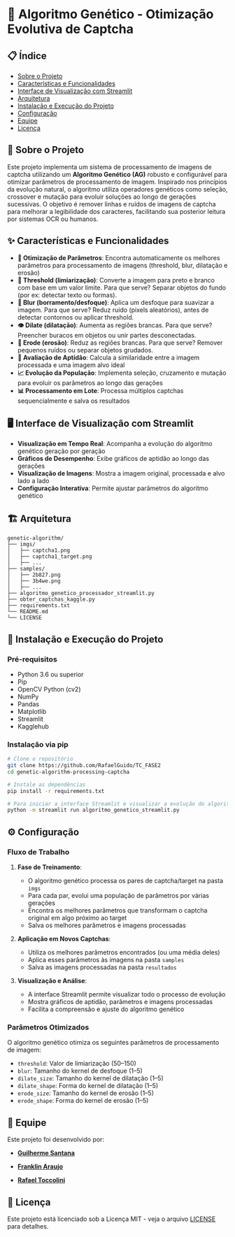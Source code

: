 # 🧬 Algoritmo Genético - Otimização Evolutiva de Captcha

## 📋 Índice

- [Sobre o Projeto](#-sobre-o-projeto)
- [Características e Funcionalidades](#-características-e-funcionalidades)
- [Interface de Visualização com Streamlit](#-interface-de-visualização-com-streamlit)
- [Arquitetura](#-arquitetura)
- [Instalação e Execução do Projeto](#-instalação-e-execução-do-projeto)
- [Configuração](#-configuração)
- [Equipe](#-equipe)
- [Licença](#-licença)

## 🎯 Sobre o Projeto

Este projeto implementa um sistema de processamento de imagens de captcha utilizando um **Algoritmo Genético (AG)** robusto e configurável para otimizar parâmetros de processamento de imagem. Inspirado nos princípios da evolução natural, o algoritmo utiliza operadores genéticos como seleção, crossover e mutação para evoluir soluções ao longo de gerações sucessivas. O objetivo é remover linhas e ruídos de imagens de captcha para melhorar a legibilidade dos caracteres, facilitando sua posterior leitura por sistemas OCR ou humanos.

## ✨ Características e Funcionalidades

- **🔧 Otimização de Parâmetros**: Encontra automaticamente os melhores parâmetros para processamento de imagens (threshold, blur, dilatação e erosão)
- **🔄 Threshold (limiarização)**: Converte a imagem para preto e branco com base em um valor limite. Para que serve? Separar objetos do fundo (por ex: detectar texto ou formas).
- **📝 Blur (borramento/desfoque)**: Aplica um desfoque para suavizar a imagem. Para que serve? Reduz ruído (pixels aleatórios), antes de detectar contornos ou aplicar threshold.
- **👁️ Dilate (dilatação)**: Aumenta as regiões brancas. Para que serve? Preencher buracos em objetos ou unir partes desconectadas.
- **🚀 Erode (erosão)**: Reduz as regiões brancas. Para que serve? Remover pequenos ruídos ou separar objetos grudados.
- **🎲 Avaliação de Aptidão**: Calcula a similaridade entre a imagem processada e uma imagem alvo ideal
- **📈 Evolução da População**: Implementa seleção, cruzamento e mutação para evoluir os parâmetros ao longo das gerações
- **📊 Processamento em Lote**: Processa múltiplos captchas sequencialmente e salva os resultados

## 🖥️ Interface de Visualização com Streamlit
- **Visualização em Tempo Real**: Acompanha a evolução do algoritmo genético geração por geração
- **Gráficos de Desempenho**: Exibe gráficos de aptidão ao longo das gerações
- **Visualização de Imagens**: Mostra a imagem original, processada e alvo lado a lado
- **Configuração Interativa**: Permite ajustar parâmetros do algoritmo genético

## 🏗️ Arquitetura

```
genetic-algorithm/
├── imgs/
│   ├── captcha1.png
│   ├── captcha1_target.png
│   ├── ...
├── samples/
│   ├── 2b827.png
│   ├── 3b4we.png
│   ├── ...
├── algoritmo_genetico_processador_streamlit.py
├── obter_captchas_kaggle.py
├── requirements.txt
└── README.md
└── LICENSE
```

## 🚀 Instalação e Execução do Projeto

### Pré-requisitos

- Python 3.6 ou superior
- Pip
- OpenCV Python (cv2)
- NumPy
- Pandas
- Matplotlib
- Streamlit
- Kagglehub

### Instalação via pip

```bash
# Clone o repositório
git clone https://github.com/RafaelGuido/TC_FASE2
cd genetic-algorithm-processing-captcha

# Instale as dependências
pip install -r requirements.txt

# Para iniciar a interface Streamlit e visualizar a evolução do algoritmo genético:
python -m streamlit run algoritmo_genetico_streamlit.py
```

## ⚙️ Configuração

### Fluxo de Trabalho

1. **Fase de Treinamento**:
   - O algoritmo genético processa os pares de captcha/target na pasta `imgs`
   - Para cada par, evolui uma população de parâmetros por várias gerações
   - Encontra os melhores parâmetros que transformam o captcha original em algo próximo ao target
   - Salva os melhores parâmetros e imagens processadas

2. **Aplicação em Novos Captchas**:
   - Utiliza os melhores parâmetros encontrados (ou uma média deles)
   - Aplica esses parâmetros às imagens na pasta `samples`
   - Salva as imagens processadas na pasta `resultados`

3. **Visualização e Análise**:
   - A interface Streamlit permite visualizar todo o processo de evolução
   - Mostra gráficos de aptidão, parâmetros e imagens processadas
   - Facilita a compreensão e ajuste do algoritmo genético

### Parâmetros Otimizados
O algoritmo genético otimiza os seguintes parâmetros de processamento de imagem:

- `threshold`: Valor de limiarização (50–150)
- `blur`: Tamanho do kernel de desfoque (1–5)
- `dilate_size`: Tamanho do kernel de dilatação (1–5)
- `dilate_shape`: Forma do kernel de dilatação (1–5)
- `erode_size`: Tamanho do kernel de erosão (1–5)
- `erode_shape`: Forma do kernel de erosão (1–5)

## 👥 Equipe

Este projeto foi desenvolvido por:

- **[Guilherme Santana](https://www.linkedin.com/in/guilherme-santana-04360917a/)**

- **[Franklin Araujo](https://www.linkedin.com/in/franklinarauj/)**

- **[Rafael Toccolini](https://www.linkedin.com/in/rafaeltoccolini/)**

## 📄 Licença


Este projeto está licenciado sob a Licença MIT - veja o arquivo [LICENSE](LICENSE) para detalhes.

